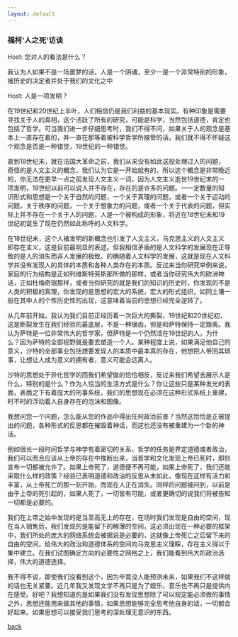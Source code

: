 ```yaml
---
layout: default
---
```



### 福柯'人之死'访谈
Host: 您对人的看法是什么？

我认为人如果不是一场噩梦的话，人是一个阴魂，至少一是一个非常特别的形象，被历史的决定者并处于我们的文化之中

Host: 人是一项发明 ?

在19世纪和20世纪上半叶，人们相信仍是我们利益的基本现实。有种印象是需要寻找关于人的真相，这个活跃了所有的研究，可能是科学，当然包括道德，肯定也包括了哲学。可当我们进一步仔细思考时，我们不得不问，如果关于人的观念是基本上一直存在着的，并一直在那等着被科学哲学所接管的话，我们就不得不怀疑这个观念是否是一种错觉，19世纪的一种错觉。

直到18世纪末，就在法国大革命之前，我们从来没有如此这般处理过人的问题，奇怪的是人文主义的概念，我们认为它是一开始就有的，所以这个概念是非常晚近的，你无法在更早一点之前发现人文主义一词，因为人文主义逝世19世纪末的一项发明，19世纪以前可以说人并不存在，存在的是许多的问题。一一定数量的知识形式和思想是一个关于自然的问题，一个关于真理的问题，或者一个关于运动的问题，关于秩序的问题，一个关于想象力的问题，或者一个关于代表的问题，但实际上并不存在一个关于人的问题，人是一个被构成的形象，将近在18世纪末和19世纪初诞生了现在仍然如此称呼的人文科学。

在18世纪末，这个人被发明的新概念也引发了人文主义，马克思主义的人文主义即存在主义，这是目前最明显的表述。但我相信矛盾的是人文科学的发展现在正导致的是人的消失而非人发展的极致。的确随着人文科学的发展，这就是现在人文科学并没有发现人的具体的本质和各种人类存在的本质。反过来当你研究举例来说，家庭的行为结构是正如列维斯特劳斯那所做的那样，或者当你研究伟大的欧洲神话，正如杜梅奇瑞那样，或者当你研究的就是我们的知识的历史时，你发现的不是人类的积极的真理，你发现的是思想的宏大的系统，宏大的形式组织，如同土壤一般在其中人的个性历史性的出现，这意味着当前的思想已经完全逆转了。

从几年前开始，我认为我们目前正经历着一次巨大的撕裂，19世纪和20世纪初，这是断裂发生在我们经验的最底层，不是一种锯齿，但是和萨特保持一定距离。我认为萨特是一位非常伟大的哲学家，但萨特是一个仍然活在19世纪的人，为什么？因为萨特的全部视野就是要去塑造一个人。某种程度上说，如果满足他自己的意义，沙特的全部事业包括想要发现人的本质中最本真的存在，他想把人带回其琐事，让想让人成为意义的拥有者，意义可能会远离人。

沙特的思想处于异化哲学的而我们希望做的恰恰相反，反过来我们希望去展示人是什么，特别的是什么？作为人恰当的生活方式是什么？你让这些只是某种发光的表面，表面之下有着庞大的刑事系统，我们的思想现在必须在这种形式系统上重建，时不时的浮动着人自身存在的泡沫和图像。

我想问您一个问题，怎么能从您的作品中得出任何政治前景？当然这恰恰是正被提出的问题，各种形式的反思都在摧毁着神话，而这也还没有被重建为一个新的神话。

例如很长一段时间哲学与神学有着密切的关系，哲学的任务是界定道德或者政治，我们可以而且应该从上帝的存在中推断出来，当哲学和文化发现上帝已死时，即刻宣布一切都被允许了。如果上帝死了，道德便不再可能，如果上帝死了，我们还能采取什么样的政策？经验已表明道德和政治的反思从未如此，像现在这样有活力和丰富，从上帝死亡的那一刻开始，而现在人正在消失。同样的问题被问到，以前是由于上帝的死引起的，如果人死了，一切皆有可能，或者更确切的说我们将被告知一切都是必要的。

我们在上帝之始中发现的是当至高无上的存在，在场时我们发现是自由的空间，现在当人销售后，我们发现的是能留下的稀薄的空间，这必须出现在一种必要的框架中，我们所处的庞大的网络系统会被据说是必要的，这就像上帝死亡之后留下来的自由的空间，给伟大的政治和道德体系的空间向马克思主义理睬，存在主义得以于集中建立。在我们试图确定方向的必要性之网格之上，我们能看到伟大的政治选择，伟大的道德选择。

我不得不说，即使我们没看到这个，因为毕竟没人能预测未来，如果我们不这样做的话也无关紧要。近几年我又发现文学不再只是为了娱乐，音乐也不再只是提供内在感受。好吧？我想知道的是如果我们没有发现思想除了可以规定能必须做的事情之外，思想还能用来做其他的事情，如果思想能够完全思考他自身的话，一切都会好起来。如果思想可以接受我们思考的深处理无意识的东西。




[back](./)
